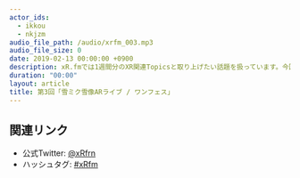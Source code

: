 ```yaml
---
actor_ids:
  - ikkou
  - nkjzm
audio_file_path: /audio/xrfm_003.mp3
audio_file_size: 0
date: 2019-02-13 00:00:00 +0900
description: xR.fmでは1週間分のXR関連Topicsと取り上げたい話題を扱っています。今回は北海道で行われた雪ミク雪像ARライブなどについて話しました。
duration: "00:00"
layout: article
title: 第3回「雪ミク雪像ARライブ / ワンフェス」
---
```


## 関連リンク

- 公式Twitter: [@xRfrn](https://twitter.com/xrfrn)
- ハッシュタグ: [#xRfm](https://twitter.com/hashtag/xRfm?src=hash)
